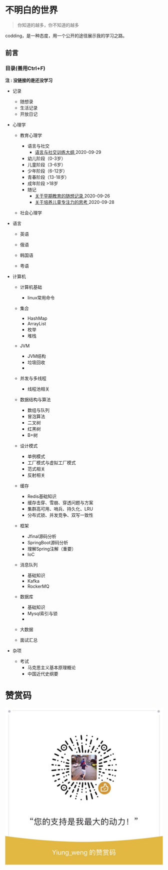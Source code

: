 # 不明白的世界

> 你知道的越多，你不知道的越多

codding，是一种态度，用一个公开的途径展示我的学习之路。

## 前言

### 目录(善用Ctrl+F)
**注 : 没链接的是还没学习**

- 记录
  - 随想录
  - 生活记录
  - 开放日记
  
- 心理学

  - 教育心理学
    - 语言与社交
      - [ 语言与社交训练大纲 ](/doc/语言与社交训练大纲.md) 2020-09-29
    - 幼儿阶段（0-3岁）
    - 儿童阶段（3-6岁）
    - 少年阶段（6-12岁）
    - 青春阶段（13-18岁）
    - 成年阶段 >18岁
    - 随记
      - [ 关于早期教育的随想记录 ](/doc/关于早期教育的随想记录.md) 2020-09-26
      - [ 关于培养儿童专注力的思考 ](/doc/关于培养儿童专注力的思考.md) 2020-09-28
    
  - 社会心理学
  
- 语言

  - 英语
  
  - 俄语
  
  - 韩国语
  
  - 粤语
  


- 计算机

  - 计算机基础

    - linux常用命令
    
  - 集合
    - HashMap
    - ArrayList
    - 枚举
    - 堆栈
    
  - JVM
    - JVM结构
    - 垃圾回收
    -
    
  - 并发与多线程
    - 线程池相关
    
  - 数据结构与算法
    - 数组与队列
    - 冒泡算法
    - 二叉树
    - 红黑树
    - B+树
    
  - 设计模式
    - 单例模式
    - 工厂模式与虚拟工厂模式
    - 范式相关
    - 反射相关
  
  - 缓存
    - Redis基础知识
    - 缓存击穿、雪崩、穿透问题与方案
    - 集群高可用、哨兵、持久化、LRU
    - 分布式锁、并发竞争、双写一致性
  
  - 框架
    - Jfinal源码分析
    - SpringBoot源码分析
    - 理解Spring注解（重要）
    - IoC
  
  - 消息队列
    - 基础知识
    - Kafka
    - RockerMQ
  
  - 数据库
    - 基础知识
    - Mysql索引与锁
    - 
  
  - 大数据
  
  - 面试汇总
    
    

- 杂项
  - 考试
    - 马克思主义基本原理概论
    - 中国近代史纲要
    
    
# 赞赏码
![赞赏码](/images/赞赏码.jpg)